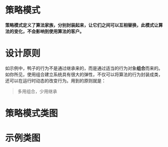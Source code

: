 
# 策略模式

**策略模式定义了算法家族，分别封装起来，让它们之间可以互相替换，此模式让算法的变化，不会影响到使用算法的客户。**

# 设计原则

如示例中，鸭子的行为不是通过继承来的，而是通过适当的行为对象**组合**而来的。如你所见，使用组合建立系统具有很大的弹性，不仅可以将算法的行为封装成类，还可以在运行时动态的改变行为。用到的原则就是：

> 多用组合，少用继承

# 策略模式类图


# 示例类图



